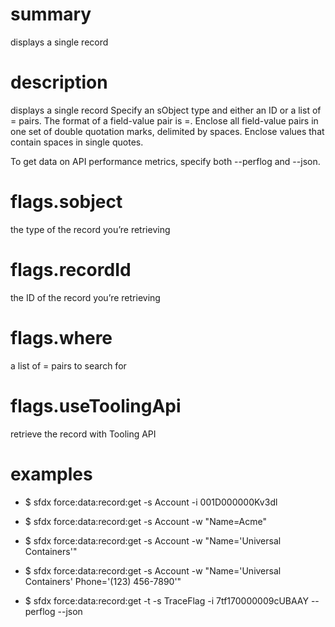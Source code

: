# summary

displays a single record

# description

displays a single record
Specify an sObject type and either an ID or a list of <fieldName>=<value> pairs.
The format of a field-value pair is <fieldName>=<value>.
Enclose all field-value pairs in one set of double quotation marks, delimited by spaces.
Enclose values that contain spaces in single quotes.

To get data on API performance metrics, specify both --perflog and --json.

# flags.sobject

the type of the record you’re retrieving

# flags.recordId

the ID of the record you’re retrieving

# flags.where

a list of <fieldName>=<value> pairs to search for

# flags.useToolingApi

retrieve the record with Tooling API

# examples

- $ sfdx force:data:record:get -s Account -i 001D000000Kv3dl

- $ sfdx force:data:record:get -s Account -w "Name=Acme"

- $ sfdx force:data:record:get -s Account -w "Name='Universal Containers'"

- $ sfdx force:data:record:get -s Account -w "Name='Universal Containers' Phone='(123) 456-7890'"

- $ sfdx force:data:record:get -t -s TraceFlag -i 7tf170000009cUBAAY --perflog --json

